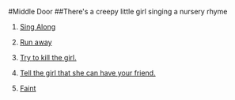 #Middle Door
##There's a creepy little girl singing a nursery rhyme 


1.  [Sing Along](middle-door-results/result-1.md)

2. [Run away](middle-door-results/result-2.md)  

3. [Try to kill the girl.](middle-door-results/result-3.md)

4. [Tell the girl that she can have your friend.](middle-door-results/result-4.md)

5. [Faint](middle-door-results/result-5.md)
